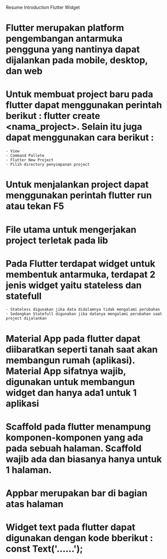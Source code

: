 Resume Introduction Flutter Widget

# Flutter merupakan platform pengembangan antarmuka pengguna yang nantinya dapat dijalankan pada mobile, desktop, dan web

# Untuk membuat project baru pada flutter dapat menggunakan perintah berikut : flutter create <nama_project>. Selain itu juga dapat menggunakan cara berikut :
    - View
    - Command Pallete 
    - Flutter New Project
    - Pilih directory penyimpanan project

# Untuk menjalankan project dapat menggunakan perintah flutter run atau tekan F5

# File utama untuk mengerjakan project terletak pada lib

# Pada Flutter terdapat widget untuk membentuk antarmuka, terdapat 2 jenis widget yaitu stateless dan statefull
    - Stateless digunakan jika data didalamnya tidak mengalami perubahan
    - Sedangkan Statefull digunakan jika datanya mengalami perubahan saat project dijalankan 

# Material App pada flutter dapat diibaratkan seperti tanah saat akan membangun rumah (aplikasi). Material App sifatnya wajib, digunakan untuk membangun widget dan hanya ada1 untuk 1 aplikasi

# Scaffold pada flutter menampung komponen-komponen yang ada pada sebuah halaman. Scaffold wajib ada dan biasanya hanya untuk 1 halaman. 

# Appbar merupakan bar di bagian atas halaman

# Widget text pada flutter dapat digunakan dengan kode bberikut : const Text('......');

